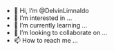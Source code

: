 - 👋 Hi, I’m @DelvinLimnaldo
- 👀 I’m interested in ...
- 🌱 I’m currently learning ...
- 💞️ I’m looking to collaborate on ...
- 📫 How to reach me ...

<!---
DelvinLimnaldo/DelvinLimnaldo is a ✨ special ✨ repository because its `README.md` (this file) appears on your GitHub profile.
You can click the Preview link to take a look at your changes.
--->
